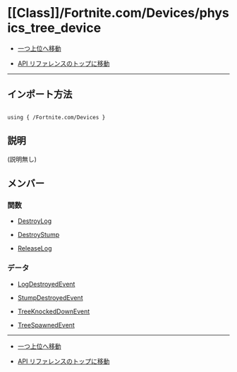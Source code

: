 # [[Class]]/Fortnite.com/Devices/physics_tree_device

- [一つ上位へ移動](../main.md)

- [API リファレンスのトップに移動](/main.md)

---

## インポート方法

```verse

using { /Fortnite.com/Devices }

```

## 説明

(説明無し)

## メンバー

### 関数

- [DestroyLog](./F_DestroyLog/main.md)

- [DestroyStump](./F_DestroyStump/main.md)

- [ReleaseLog](./F_ReleaseLog/main.md)

### データ

- [LogDestroyedEvent](./D_LogDestroyedEvent/main.md)

- [StumpDestroyedEvent](./D_StumpDestroyedEvent/main.md)

- [TreeKnockedDownEvent](./D_TreeKnockedDownEvent/main.md)

- [TreeSpawnedEvent](./D_TreeSpawnedEvent/main.md)

---

- [一つ上位へ移動](../main.md)

- [API リファレンスのトップに移動](/main.md)
